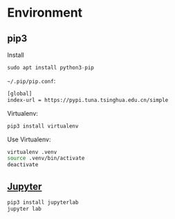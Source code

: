 # Environment
## pip3
Install

```py
sudo apt install python3-pip
```

`~/.pip/pip.conf`:
```sh
[global]
index-url = https://pypi.tuna.tsinghua.edu.cn/simple
```

Virtualenv:
```sh
pip3 install virtualenv
```

Use Virtualenv:
```sh
virtualenv .venv
source .venv/bin/activate
deactivate
```

## [Jupyter](https://jupyter.org)
```sh
pip3 install jupyterlab
jupyter lab
```
